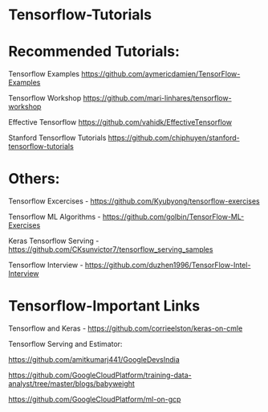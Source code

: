 # Tensorflow-Tutorials

# Recommended Tutorials:

Tensorflow Examples https://github.com/aymericdamien/TensorFlow-Examples

Tensorflow Workshop https://github.com/mari-linhares/tensorflow-workshop

Effective Tensorflow https://github.com/vahidk/EffectiveTensorflow

Stanford Tensorflow Tutorials https://github.com/chiphuyen/stanford-tensorflow-tutorials

# Others:

Tensorflow Excercises - https://github.com/Kyubyong/tensorflow-exercises

Tensorflow ML Algorithms - https://github.com/golbin/TensorFlow-ML-Exercises

Keras Tensorflow Serving - https://github.com/CKsunvictor7/tensorflow_serving_samples

Tensorflow Interview - https://github.com/duzhen1996/TensorFlow-Intel-Interview

# Tensorflow-Important Links

Tensorflow and Keras - https://github.com/corrieelston/keras-on-cmle

Tensorflow Serving and Estimator:

https://github.com/amitkumarj441/GoogleDevsIndia

https://github.com/GoogleCloudPlatform/training-data-analyst/tree/master/blogs/babyweight

https://github.com/GoogleCloudPlatform/ml-on-gcp
